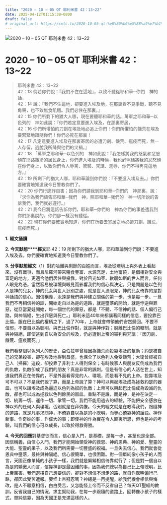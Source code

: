 ```yaml
---
title: "2020 – 10 – 05 QT 耶利米書 42：13~22"
date: 2025-04-12T01:15:38+0800
draft: false
# original_url: https://cmtc.tw/2020-10-05-qt-%e8%80%b6%e5%88%a9%e7%b1%b3%e6%9b%b8-42%ef%bc%9a1322
---
```


![2020 – 10 – 05 QT 耶利米書 42：13\~22](/images/qt.jpg   "2020 – 10 – 05 QT 耶利米書 42：13\~22")

# 2020 – 10 – 05 QT 耶利米書 42：13\~22

> 耶利米書 42：13\~22  
> 42：13 倘若你們說：『我們不住在這地』，以致不聽從耶和華─你們　神的話，  
> 42：14 說：『我們不住這地，卻要進入埃及地，在那裏看不見爭戰，聽不見角聲，也不致無食飢餓。我們必住在那裏。』  
> 42：15 你們所剩下的猶大人哪，現在要聽耶和華的話。萬軍之耶和華─以色列的　神如此說：『你們若定意要進入埃及，在那裏寄居，  
> 42：16 你們所懼怕的刀劍在埃及地必追上你們！你們所懼怕的饑荒在埃及要緊緊地跟隨你們！你們必死在那裏！  
> 42：17 凡定意要進入埃及在那裏寄居的必遭刀劍、饑荒、瘟疫而死，無一人存留，逃脫我所降與他們的災禍。』  
> 42：18 「萬軍之耶和華─以色列的　神如此說：『我怎樣將我的怒氣和忿怒傾在耶路撒冷的居民身上，你們進入埃及的時候，我也必照樣將我的忿怒傾在你們身上，以致你們令人辱罵、驚駭、咒詛、羞辱，你們不得再見這地方。』  
> 42：19 所剩下的猶大人哪，耶和華論到你們說：『不要進入埃及去。』你們要確實地知道我今日警教你們了。  
> 42：20 你們行詭詐自害；因為你們請我到耶和華─你們的　神那裏，說：『求你為我們禱告耶和華─我們　神，照耶和華─我們的　神一切所說的告訴我們，我們就必遵行。』  
> 42：21 我今日將這話告訴你們，耶和華─你們的　神為你們的事差遣我到你們那裏說的，你們卻一樣沒有聽從。  
> 42：22 現在你們要確實地知道，你們在所要去寄居之地必遭刀劍、饑荒、瘟疫而死。」

**1.** **經文誦讀**

**2. 今天默想****經文**耶 42：19 所剩下的猶大人哪，耶和華論到你們說：不要進入埃及去。你們要確實地知道我今日警教你們了。

**3. 分享默想經文**（1）對約哈難與剩餘的百姓而言，埃及從環境上與外表上看起來，沒有戰爭，而且尼羅河帶來糧食豐富、水源充足，土地富饒，是個相對安全與富足的地方，更適合他們居住與投靠。對於目光如豆、軟弱如斯的世人而言，任何人眼見為憑，當然容易被環境與眼見而影響我們的信心與決定。只是問題是以色列人是神的兒女，神的兒女與世人迥別之處，就是世人憑眼見，神的兒女倚靠的是對神話語的信心。因信稱義，永遠是我們與神建立關係的第一步，也是每一步。一旦我們不再相信神的話，開始走自以為是的道路，就是墮落的開始，就是悖逆與罪惡，從亞當夏娃開始，每一個世代的罪惡，都是「不聽、不信神的話、個人偏行己路，與神隔絕，生出罪惡與死亡。」耶利米這40年來都講著同樣的信息，要投靠巴比倫，服在巴比倫的權柄之下，過了70年，上帝就會帶領他們安然歸回。不要不信邪，不要自以為聰明，與巴比倫作對，就是與神作對；脫離巴比倫的轄制，就是與神隔絕，即使逃到自以為安全的埃及，仍必遭到上帝的審判與咒詛：「因刀劍、饑荒、瘟疫而死。」

我們看整個以色列人的歷史，亞伯拉罕曾經因為饑荒而投靠埃及的幫助；約瑟被自己的兄弟殺害，卻在埃及地得到昌盛，也保全了以色列人免受饑荒；大衛曾經被自己人（掃羅）追殺，卻投靠了非利士人得到保全；有時候家人與朋友反倒成為我們的仇敵，仇敵卻成了我們的朋友？真是非常的諷刺。但是有信心的人活在世上，知道我們真正在倚靠的，不是外面看得見的人、環境，而是看不見的上帝。投靠埃及可不可以？不是我們說了算，而是上帝說了算？神可以興起埃及成為拯救約瑟的器皿，也可以讓埃及成為逼迫以色列為奴的仇敵；上帝可以興起巴比倫成為毀滅的仇敵，卻也可以成為拯救以色列餘民的器皿。重點不是誰，而是神，是神在決定一切、統籌一切、運作一切、掌管一切。我們不能用過去的經驗，不能把安全感放在神以外的任何人與環境，否則就是在拜偶像。今天的經文就是在教導我們，跟隨神的道路，就是凡事求問神，不倚靠自以為是的小聰明，而專心倚靠神的話語。神作新事、作奇妙的事，作偉大的事；即使神的作為實在令人匪夷所思，但也是神的考驗，叫我們的信心可以成長，以致於得救得勝。

**4. 今天的回應**對基督徒而言，信心是入門，是基礎，是每一步，甚至也是全部。因信稱義，由信心入門，我們才能開始領受神的救恩、神的恩典、神的愛、聖靈的大能、聖靈的果子，以及我們所需要一切豐盛的祝福。一旦失去信心，我們就會從恩典中墮落，最終與神隔絕。信心很簡單，也很困難。對一個單純像小孩子的人而言，天國正像單純的小孩子一樣，我們就是緊緊相信倚靠就行了；但是對一個自以為是的驕傲人而言，信靠神卻是最困難的事，因為我們總以為自己比上帝聰明，比上帝厲害，我們選擇自己想要信的，卻對不想信不想走的路，就自作聰明偏行己路，卻因此受苦遭報。要怪上帝殘忍嗎？神總是一再提醒，給我們機會相信與悔改，是人不願意相信，白白受苦，又怎能怪上帝而不反省自己？每天QT聖經的教訓，反省我自己的情況，求主幫助我，在每一步跟隨的道路上，回轉像小孩子的樣式，單純信靠，因為天國正是充滿這樣的人。